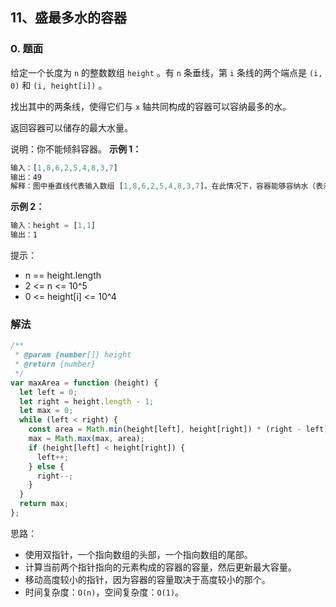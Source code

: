 ## 11、盛最多水的容器

### 0. 题面

给定一个长度为 `n` 的整数数组 `height` 。有 `n` 条垂线，第 `i` 条线的两个端点是 `(i, 0)` 和 `(i, height[i])` 。

找出其中的两条线，使得它们与 `x` 轴共同构成的容器可以容纳最多的水。

返回容器可以储存的最大水量。

说明：你不能倾斜容器。
**示例 1：**

```javascript
输入：[1,8,6,2,5,4,8,3,7]
输出：49
解释：图中垂直线代表输入数组 [1,8,6,2,5,4,8,3,7]。在此情况下，容器能够容纳水（表示为蓝色部分）的最大值为 49。
```

**示例 2：**

```javascript
输入：height = [1,1]
输出：1
```

提示：

- n == height.length
- 2 <= n <= 10^5
- 0 <= height[i] <= 10^4

### 解法

```javascript
/**
 * @param {number[]} height
 * @return {number}
 */
var maxArea = function (height) {
  let left = 0;
  let right = height.length - 1;
  let max = 0;
  while (left < right) {
    const area = Math.min(height[left], height[right]) * (right - left);
    max = Math.max(max, area);
    if (height[left] < height[right]) {
      left++;
    } else {
      right--;
    }
  }
  return max;
};
```

思路：

- 使用双指针，一个指向数组的头部，一个指向数组的尾部。
- 计算当前两个指针指向的元素构成的容器的容量，然后更新最大容量。
- 移动高度较小的指针，因为容器的容量取决于高度较小的那个。
- 时间复杂度：`O(n)`，空间复杂度：`O(1)`。
